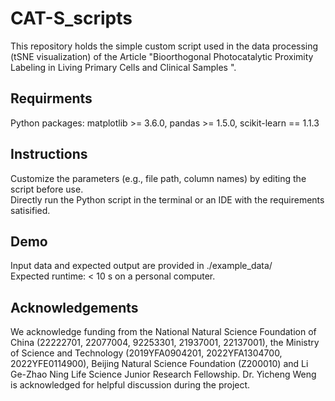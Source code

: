 # CAT-S_scripts
This repository holds the simple custom script used in the data processing (tSNE visualization) of the Article "Bioorthogonal Photocatalytic Proximity Labeling in Living Primary Cells and Clinical Samples ". 

## Requirments
Python packages: matplotlib >= 3.6.0, pandas >= 1.5.0, scikit-learn == 1.1.3  

## Instructions
Customize the parameters (e.g., file path, column names) by editing the script before use.  
Directly run the Python script in the terminal or an IDE with the requirements satisified.  

## Demo
Input data and expected output are provided in ./example_data/   
Expected runtime: < 10 s on a personal computer.

## Acknowledgements
We acknowledge funding from the National Natural Science Foundation of China (22222701, 22077004, 92253301, 21937001, 22137001), the Ministry of Science and Technology (2019YFA0904201, 2022YFA1304700, 2022YFE0114900), Beijing Natural Science Foundation (Z200010) and Li Ge-Zhao Ning Life Science Junior Research Fellowship. Dr. Yicheng Weng is acknowledged for helpful discussion during the project. 
